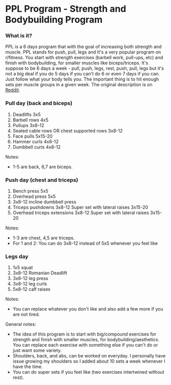 # PPL Program - Strength and Bodybuilding Program

### What is it?

PPL is a 6 days program that with the goal of increasing both strength and muscle. PPL stands for push, pull, legs and It's a very popular program on r/fitness. You start with strength exercises (barbell work, pull-ups, etc) and finish with bodybuilding, for smaller muscles like biceps/triceps. It's suppose to be 6 days a week - pull, push, legs, rest, push, pull, legs but it's not a big deal if you do 5 days if you can't do 6 or even 7 days if you can. Just follow what your body tells you. The important thing is to hit enough sets per muscle groups in a given week. The original description is on [Reddit](https://www.reddit.com/r/Fitness/comments/37ylk5/a_linear_progression_based_ppl_program_for).

### Pull day (back and biceps)
1. Deadlifts 3x5
1. Barbell rows 4x5
1. Pullups 3x8-12
1. Seated cable rows OR chest supported rows 3x8-12
1. Face pulls 5x15-20
1. Hammer curls 4x8-12
1. Dumbbell curls 4x8-12

Notes:
* 1-5 are back, 6,7 are biceps.

### Push day (chest and triceps)
1. Bench press 5x5
1. Overhead press 5x5
1. 3x8-12 incline dumbbell press
1. Triceps pushdowns 3x8-12 Super set with lateral raises 3x15-20
1. Overhead triceps extensions 3x8-12 Super set with lateral raises 3x15-20

Notes:
* 1-3 are chest, 4,5 are triceps.
* For 1 and 2: You can do 3x8-12 instead of 5x5 whenever you feel like

### Legs day
1. 1x5 squat
1. 3x8-12 Romanian Deadlift
1. 3x8-12 leg press
1. 3x8-12 leg curls
1. 5x8-12 calf raises

Notes:
* You can replace whatever you don't like and also add a few more if you are not tired.

General notes:
* The idea of this program is to start with big/compound exercises for strength and finish with smaller muscles, for bodybuilding/aesthetics. You can replace each exercise with something else if you can't do or just want some variety.
* Shoulders, back, and abs, can be worked on everyday. I personally have issue growing my shoulders so I added about 10 sets a week whenever I have the time.
* You can do super sets if you feel like (two exercises intertwined without rest).
